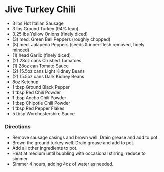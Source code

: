 # Jive Turkey Chili

* 3 lbs Hot Italian Sausage
* 3 lbs Ground Turkey (94% lean)
* 3.25 lbs Yellow Onions (finely diced)
* (3) med. Green Bell Peppers (roughly chopped)
* (8) med. Jalapeno Peppers (seeds & inner-flesh removed, finely minced)
* (1) head Garlic (finely diced)
* (2) 28oz cans Crushed Tomatoes
* (1) 28oz can Tomato Sauce
* (2) 15.5oz cans Light Kidney Beans
* (2) 15.5oz cans Dark Kidney Beans
* 8oz Ketchup
* 1 tbsp Ground Black Pepper
* 1 tbsp Red Chili Powder
* 1 tbsp Ancho Chili Powder
* 1 tbsp Chipotle Chili Powder
* 1 tbsp Red Pepper Flakes
* 5 tbsp Worchestershire Sauce


### Directions
+ Remove sausage casings and brown well.  Drain grease and add to pot.
+ Brown the ground turkey well.  Drain grease and add to pot.
+ Add all other ingredients to pot.
+ Heat at medium until bubbling with occasional stirring; reduce to simmer.
+ Simmer 4 hours, adding 4oz of water as needed.

